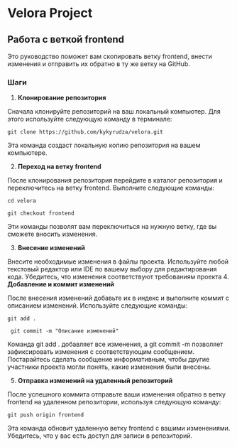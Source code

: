 ﻿# Velora Project


## Работа с веткой frontend

Это руководство поможет вам скопировать ветку frontend, внести изменения и отправить их обратно в ту же ветку на GitHub.

### Шаги

1. **Клонирование репозитория**

Сначала клонируйте репозиторий на ваш локальный компьютер. Для этого используйте следующую команду в терминале:

` git clone https://github.com/kykyrudza/velora.git  `

Эта команда создаст локальную копию репозитория на вашем компьютере.

2. **Переход на ветку frontend**

После клонирования репозитория перейдите в каталог репозитория и переключитесь на ветку frontend. Выполните следующие команды:

` cd velora  `

`git checkout frontend`

Эти команды позволят вам переключиться на нужную ветку, где вы сможете вносить изменения.

3. **Внесение изменений**

Внесите необходимые изменения в файлы проекта. Используйте любой текстовый редактор или IDE по вашему выбору для редактирования кода. Убедитесь, что изменения соответствуют требованиям проекта
4. **Добавление и коммит изменений**

После внесения изменений добавьте их в индекс и выполните коммит с описанием изменений. Используйте следующие команды:

` git add .  `

`  git commit -m "Описание изменений"  `

Команда git add . добавляет все изменения, а git commit -m позволяет зафиксировать изменения с соответствующим сообщением. Постарайтесь сделать сообщение информативным, чтобы другие участники проекта могли понять, какие изменения были внесены.

5. **Отправка изменений на удаленный репозиторий**

После успешного коммита отправьте ваши изменения обратно в ветку frontend на удаленном репозитории, используя следующую команду:

` git push origin frontend  `


Эта команда обновит удаленную ветку frontend с вашими изменениями. Убедитесь, что у вас есть доступ для записи в репозиторий.
